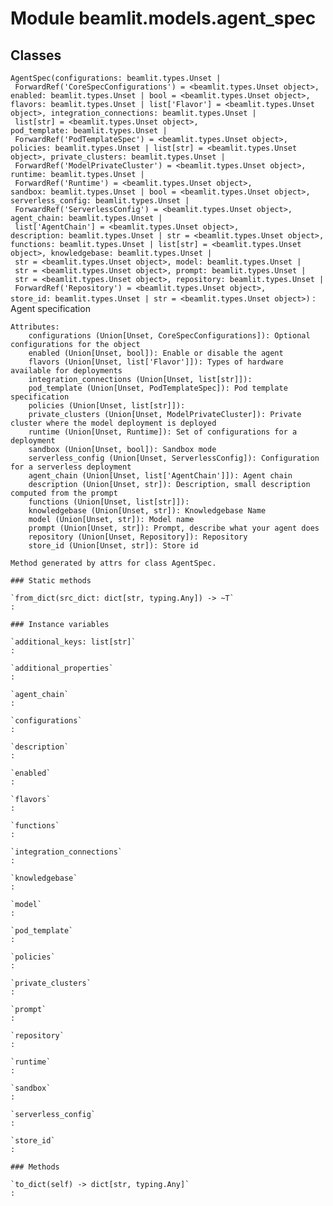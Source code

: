 Module beamlit.models.agent_spec
================================

Classes
-------

`AgentSpec(configurations: beamlit.types.Unset | ForwardRef('CoreSpecConfigurations') = <beamlit.types.Unset object>, enabled: beamlit.types.Unset | bool = <beamlit.types.Unset object>, flavors: beamlit.types.Unset | list['Flavor'] = <beamlit.types.Unset object>, integration_connections: beamlit.types.Unset | list[str] = <beamlit.types.Unset object>, pod_template: beamlit.types.Unset | ForwardRef('PodTemplateSpec') = <beamlit.types.Unset object>, policies: beamlit.types.Unset | list[str] = <beamlit.types.Unset object>, private_clusters: beamlit.types.Unset | ForwardRef('ModelPrivateCluster') = <beamlit.types.Unset object>, runtime: beamlit.types.Unset | ForwardRef('Runtime') = <beamlit.types.Unset object>, sandbox: beamlit.types.Unset | bool = <beamlit.types.Unset object>, serverless_config: beamlit.types.Unset | ForwardRef('ServerlessConfig') = <beamlit.types.Unset object>, agent_chain: beamlit.types.Unset | list['AgentChain'] = <beamlit.types.Unset object>, description: beamlit.types.Unset | str = <beamlit.types.Unset object>, functions: beamlit.types.Unset | list[str] = <beamlit.types.Unset object>, knowledgebase: beamlit.types.Unset | str = <beamlit.types.Unset object>, model: beamlit.types.Unset | str = <beamlit.types.Unset object>, prompt: beamlit.types.Unset | str = <beamlit.types.Unset object>, repository: beamlit.types.Unset | ForwardRef('Repository') = <beamlit.types.Unset object>, store_id: beamlit.types.Unset | str = <beamlit.types.Unset object>)`
:   Agent specification
    
    Attributes:
        configurations (Union[Unset, CoreSpecConfigurations]): Optional configurations for the object
        enabled (Union[Unset, bool]): Enable or disable the agent
        flavors (Union[Unset, list['Flavor']]): Types of hardware available for deployments
        integration_connections (Union[Unset, list[str]]):
        pod_template (Union[Unset, PodTemplateSpec]): Pod template specification
        policies (Union[Unset, list[str]]):
        private_clusters (Union[Unset, ModelPrivateCluster]): Private cluster where the model deployment is deployed
        runtime (Union[Unset, Runtime]): Set of configurations for a deployment
        sandbox (Union[Unset, bool]): Sandbox mode
        serverless_config (Union[Unset, ServerlessConfig]): Configuration for a serverless deployment
        agent_chain (Union[Unset, list['AgentChain']]): Agent chain
        description (Union[Unset, str]): Description, small description computed from the prompt
        functions (Union[Unset, list[str]]):
        knowledgebase (Union[Unset, str]): Knowledgebase Name
        model (Union[Unset, str]): Model name
        prompt (Union[Unset, str]): Prompt, describe what your agent does
        repository (Union[Unset, Repository]): Repository
        store_id (Union[Unset, str]): Store id
    
    Method generated by attrs for class AgentSpec.

    ### Static methods

    `from_dict(src_dict: dict[str, typing.Any]) ‑> ~T`
    :

    ### Instance variables

    `additional_keys: list[str]`
    :

    `additional_properties`
    :

    `agent_chain`
    :

    `configurations`
    :

    `description`
    :

    `enabled`
    :

    `flavors`
    :

    `functions`
    :

    `integration_connections`
    :

    `knowledgebase`
    :

    `model`
    :

    `pod_template`
    :

    `policies`
    :

    `private_clusters`
    :

    `prompt`
    :

    `repository`
    :

    `runtime`
    :

    `sandbox`
    :

    `serverless_config`
    :

    `store_id`
    :

    ### Methods

    `to_dict(self) ‑> dict[str, typing.Any]`
    :